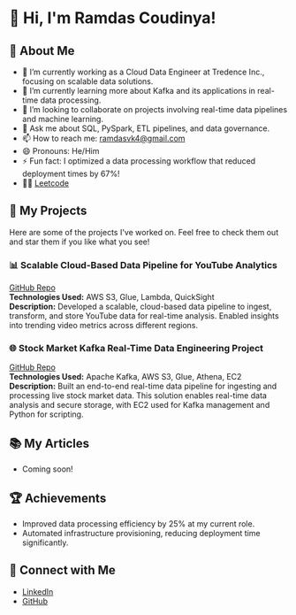 # 👋 Hi, I'm Ramdas Coudinya!

## 🌟 About Me
- 🔭 I’m currently working as a Cloud Data Engineer at Tredence Inc., focusing on scalable data solutions.  
- 🌱 I’m currently learning more about Kafka and its applications in real-time data processing.  
- 👯 I’m looking to collaborate on projects involving real-time data pipelines and machine learning.  
- 💬 Ask me about SQL, PySpark, ETL pipelines, and data governance.  
- 📫 How to reach me: [ramdasvk4@gmail.com](mailto:ramdasvk4@gmail.com)  
- 😄 Pronouns: He/Him  
- ⚡ Fun fact: I optimized a data processing workflow that reduced deployment times by 67%!  
- 👩‍💻 [Leetcode](https://leetcode.com/u/Luffy_0716/)

## 🚀 My Projects
Here are some of the projects I've worked on. Feel free to check them out and star them if you like what you see!

### 📊 Scalable Cloud-Based Data Pipeline for YouTube Analytics
[GitHub Repo](https://github.com/RamdasCoundinya0716/dataengineering-youtube-analysis-project.git)  
**Technologies Used:** AWS S3, Glue, Lambda, QuickSight  
**Description:** Developed a scalable, cloud-based data pipeline to ingest, transform, and store YouTube data for real-time analysis. Enabled insights into trending video metrics across different regions.  

### 🌐 Stock Market Kafka Real-Time Data Engineering Project
[GitHub Repo](https://github.com/RamdasCoundinya0716/realtimedataanalysis.git)  
**Technologies Used:** Apache Kafka, AWS S3, Glue, Athena, EC2  
**Description:** Built an end-to-end real-time data pipeline for ingesting and processing live stock market data. This solution enables real-time data analysis and secure storage, with EC2 used for Kafka management and Python for scripting.

## 📚 My Articles
- Coming soon!

## 🏆 Achievements
- Improved data processing efficiency by 25% at my current role.
- Automated infrastructure provisioning, reducing deployment time significantly.

## 🤝 Connect with Me
- [LinkedIn](https://www.linkedin.com/in/ramdascoudinya)
- [GitHub](https://github.com/RamdasCoundinya0716)
